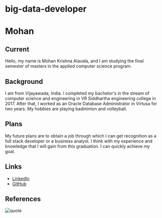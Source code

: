 # big-data-developer
# Mohan
## Current
Hello, my name is Mohan Krishna Alavala, and I am studying the final semester of masters in the applied computer science program.
## Background
I am from Vijayawada, India.  I completed my bachelor's in the stream of computer science and engineering in VR Siddhartha engineering college in 2017. After that, I worked as an Oracle Database Administrator in Virtusa for two years. My hobbies are playing badminton and volleyball.
## Plans
My future plans are to obtain a job through which I can get recognition as a full stack developer or a business analyst. I think with my experience and knowledge that I will gain from this graduation. I can quickly achieve my goal.
## Links
- [LinkedIn](https://www.linkedin.com/in/mohan-alavala-622776166/)
- [GitHub](https://github.com/Mohanalavala)
## References
![quote]()